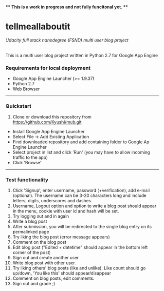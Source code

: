 #### <span color="red"> ** This is a work in progress and not fully funcitonal yet. ** </span> ####

# tellmeallaboutit #


 ###### Udacity full stack nanodegree (FSND) multi user blog project ######


This is a multi user blog project written in Python 2.7 for Google App Engine

### Requirements for local deployment ###

* Google App Engine Launcher (>= 1.9.37)
* Python 2.7
* Web Browser

---

### Quickstart ###

1. Clone or download this repository from https://github.com/Kyushi/mub.git
* Install Google App Engine Launcher
* Select File -> Add Existing Application
* Find downloaded repository and add containing folder to Google Ap Engine Launcher
* Select project in list and click 'Run' (you may have to allow incoming traffic to the app)
* Click 'Browse'

---
### Test functionality ###

1. Click 'Signup', enter username, password (+verification), add e-mail (optional). The username can be 3-20 characters long and include letters, digits, underscores and dashes.
2. Username, Logout option and option to write a blog post should appear in the menu, cookie with user id and hash will be set.
3. Try logging out and in again
4. Write a blog post
5. After submission, you will be redirected to the single blog entry on its permalinked page
6. Try liking the blog post (error message appears)
7. Comment on the blog post
8. Edit blog post ("Edited + datetime" should appear in the bottom left corner of the post)
9. Sign out and create another user
10. Write blog post with other user.
11. Try liking others' blog posts (like and unlike). Like count should go up/down, 'You like this' should appear/disappear
12. Comment on blog posts, edit comments.
13. Sign out and grade ;)
